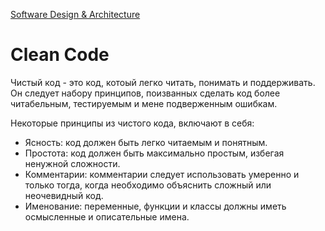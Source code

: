 [Software Design & Architecture](/docs/SoftwareDesign&Architecture/SoftwareDesign&Architecture.md)

# Clean Code

Чистый код - это код, котоый легко читать, понимать  и поддерживать.
Он следует набору принципов, поизванных сделать код более читабельным,
тестируемым и мене подверженным ошибкам.

Некоторые принципы из чистого кода, включают в себя:

 - Ясность: код должен быть легко читаемым и понятным.
 - Простота: код должен быть максимально простым, избегая ненужной сложности.
 - Комментарии: комментарии следует использовать умеренно 
и только тогда, когда необходимо объяснить сложный или неочевидный код.
 - Именование: переменные, функции и классы должны иметь осмысленные и описательные имена.
